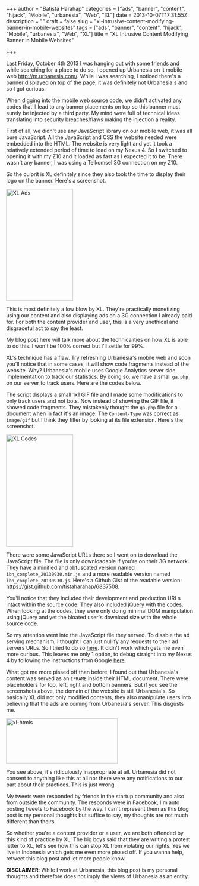+++
author = "Batista Harahap"
categories = ["ads", "banner", "content", "hijack", "Mobile", "urbanesia", "Web", "XL"]
date = 2013-10-07T17:31:55Z
description = ""
draft = false
slug = "xl-intrusive-content-modifying-banner-in-mobile-websites"
tags = ["ads", "banner", "content", "hijack", "Mobile", "urbanesia", "Web", "XL"]
title = "XL Intrusive Content Modifying Banner in Mobile Websites"

+++


Last Friday, October 4th 2013 I was hanging out with some friends and while searching for a place to do so, I opened up Urbanesia on it mobile web <a href="http://m.urbanesia.com/" title="Urbanesia" target="_blank">http://m.urbanesia.com/</a>. While I was searching, I noticed there's a banner displayed on top of the page, it was definitely not Urbanesia's and so I got curious.

When digging into the mobile web source code, we didn't activated any codes that'll lead to any banner placements on top so this banner must surely be injected by a third party. My mind were full of technical ideas translating into security breaches/flaws making the injection a reality.

First of all, we didn't use any JavaScript library on our mobile web, it was all pure JavaScript. All the JavaScript and CSS the website needed were embedded into the HTML. The website is very light and yet it took a relatively extended period of time to load on my Nexus 4. So I switched to opening it with my Z10 and it loaded as fast as I expected it to be. There wasn't any banner, I was using a Telkomsel 3G connection on my Z10.

So the culprit is XL definitely since they also took the time to display their logo on the banner. Here's a screenshot.

<a href="http://www.bango29.com/go/wp-content/uploads/2013/10/xl-ads-urb.jpg"><img src="http://www.bango29.com/go/wp-content/uploads/2013/10/xl-ads-urb-180x300.jpg" alt="XL Ads" width="180" height="300" class="size-medium wp-image-1104" /></a>

This is most definitely a low blow by XL. They're practically monetizing using our content and also displaying ads on a 3G connection I already paid for. For both the content provider and user, this is a very unethical and disgraceful act to say the least.

My blog post here will talk more about the technicalities on how XL is able to do this. I won't be 100% correct but I'll settle for 99%.

XL's technique has a flaw. Try refreshing Urbanesia's mobile web and soon you'll notice that in some cases, it will show code fragments instead of the website. Why? Urbanesia's mobile uses Google Analytics server side implementation to track our statistics. By doing so, we have a small <code>ga.php</code> on our server to track users. Here are the codes below.

<script src="https://gist.github.com/tistaharahap/6871276.js"></script>

The script displays a small 1x1 GIF file and I made some modifications to only track users and not bots. Now instead of showing the GIF file, it showed code fragments. They mistakenly thought the <code>ga.php</code> file for a document when in fact it's an image. The <code>Content-Type</code> was correct as <code>image/gif</code> but I think they filter by looking at its file extension. Here's the screenshot.

<a href="http://www.bango29.com/go/wp-content/uploads/2013/10/xl-ads-codes.jpg"><img src="http://www.bango29.com/go/wp-content/uploads/2013/10/xl-ads-codes-180x300.jpg" alt="XL Codes" width="180" height="300" class="aligncenter size-medium wp-image-1106" /></a>

There were some JavaScript URLs there so I went on to download the JavaScript file. The file is only downloadable if you're on their 3G network. They have a minified and obfuscated version named <code>ibn_complete_20130930.min.js</code> and a more readable version named <code>ibn_complete_20130930.js</code>. Here's a Github Gist of the readable version: <a href="https://gist.github.com/tistaharahap/6837508" title="ibn_complete_20130930.js" target="_blank">https://gist.github.com/tistaharahap/6837508</a>.

You'll notice that they included their development and production URLs intact within the source code. They also included jQuery with the codes. When looking at the codes, they were only doing minimal DOM manipulation using jQuery and yet the bloated user's download size with the whole source code.

So my attention went into the JavaScript file they served. To disable the ad serving mechanism, I thought I can just nullify any requests to their ad servers URLs. So I tried to do so <a href="https://gist.github.com/tistaharahap/6871441" title="Anti XL Ads" target="_blank">here</a>. It didn't work which gets me even more curious. This leaves me only 1 option, to debug straight into my Nexus 4 by following the instructions from Google <a href="https://developers.google.com/chrome-developer-tools/docs/remote-debugging" title="Remote Chrome Android Debugging" target="_blank">here</a>.

What got me more pissed off than before, I found out that Urbanesia's content was served as an <code>IFRAME</code> inside their HTML document. There were placeholders for top, left, right and bottom banners. But if you see the screenshots above, the domain of the website is still Urbanesia's. So basically XL did not only modified contents, they also manipulate users into believing that the ads are coming from Urbanesia's server. This disgusts me.

<a href="http://www.bango29.com/go/wp-content/uploads/2013/10/xl-htmls.jpg"><img src="http://www.bango29.com/go/wp-content/uploads/2013/10/xl-htmls-300x121.jpg" alt="xl-htmls" width="300" height="121" class="aligncenter size-medium wp-image-1107" /></a>

You see above, it's ridiculously inappropriate at all. Urbanesia did not consent to anything like this at all nor there were any notifications to our part about their practices. This is just wrong.

My tweets were responded by friends in the startup community and also from outside the community. The responds were in Facebook, I'm auto posting tweets to Facebook by the way. I can't represent them as this blog post is my personal thoughts but suffice to say, my thoughts are not much different than theirs.

So whether you're a content provider or a user, we are both offended by this kind of practice by XL. The big boys said that they are writing a protest letter to XL, let's see how this can stop XL from violating our rights. Yes we live in Indonesia which gets me even more pissed off. If you wanna help, retweet this blog post and let more people know.

<strong>DISCLAIMER</strong>: While I work at Urbanesia, this blog post is my personal thoughts and therefore does not imply the views of Urbanesia as an entity.
